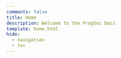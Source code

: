 ```yaml
---
comments: false
title: Home
description: Welcome to the ProgSoc Docs
template: home.html
hide:
  - navigation
  - toc
---
```

